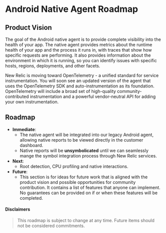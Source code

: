 # Android Native Agent Roadmap

## Product Vision
The goal of the Android native agent is to provide complete visibility into the health of your app. The native agent provides metrics about the runtime health of your app and the process it runs in, with traces that show how specific requests are performing. It also provides information about the environment in which it is running, so you can identify issues with specific hosts, regions, deployments, and other facets.

New Relic is moving toward OpenTelemetry - a unified standard for service instrumentation. You will soon see an updated version of the agent that uses the OpenTelemetry SDK and auto-instrumentation as its foundation. OpenTelemetry will include a broad set of high-quality community-contributed instrumentation and a powerful vendor-neutral API for adding your own instrumentation.


## Roadmap

- **Immediate**:
    - The native agent will be integrated into our legacy Android agent, allowing native reports to be viewed directly in the customer dashboard.
    - Native reports will be **unsymbolicated** until we can seamlessly mange the symbol integration process through New Relic services. 
- **Next**:
    - Root detection, CPU profiling and native interactions.
- **Future**:
    - This section is for ideas for future work that is aligned with the product vision and possible opportunities for community contribution. It contains a list of features that anyone can implement. No guarantees can be provided on if or when these features will be completed.


#### Disclaimers
> This roadmap is subject to change at any time. Future items should not be considered commitments.
